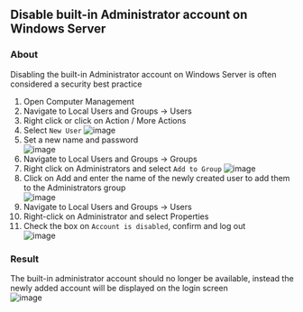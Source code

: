## Disable built-in Administrator account on Windows Server
### About
Disabling the built-in Administrator account on Windows Server is often considered a security best practice
1. Open Computer Management
2. Navigate to Local Users and Groups -> Users
3. Right click or click on Action / More Actions
4. Select `New User`
![image](https://github.com/iamfabo/windows/assets/60046736/337e3388-7988-46a0-830d-33635fcafde4)
5. Set a new name and password\
![image](https://github.com/iamfabo/windows/assets/60046736/c2ffa788-be3d-4324-9736-c049e9888a7d)
6. Navigate to Local Users and Groups -> Groups
7. Right click on Administrators and select `Add to Group`
![image](https://github.com/iamfabo/windows/assets/60046736/332d094f-4ba5-4188-9d55-39cbe36a0fb6)
8. Click on Add and enter the name of the newly created user to add them to the Administrators group\
![image](https://github.com/iamfabo/windows/assets/60046736/9bd59973-5652-4448-933a-9bc482a43dc9)
9. Navigate to Local Users and Groups -> Users
10. Right-click on Administrator and select Properties
11. Check the box on `Account is disabled`, confirm and log out\
![image](https://github.com/iamfabo/windows/assets/60046736/1e7ecced-8c33-4039-9793-a7a7eea20407)
### Result
The built-in administrator account should no longer be available, instead the newly added account will be displayed on the login screen\
![image](https://github.com/iamfabo/windows/assets/60046736/83d490bc-c372-454a-8601-0f96aea42bcf)
